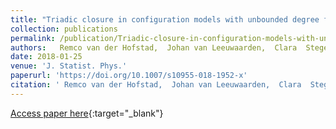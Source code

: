 ```yaml
---
title: "Triadic closure in configuration models with unbounded degree fluctuations"
collection: publications
permalink: /publication/Triadic-closure-in-configuration-models-with-unbounded-degree-fluctuations 
authors:   Remco van der Hofstad,  Johan van Leeuwaarden,  Clara  Stegehuis
date: 2018-01-25
venue: 'J. Statist. Phys.'
paperurl: 'https://doi.org/10.1007/s10955-018-1952-x'
citation: ' Remco van der Hofstad,  Johan van Leeuwaarden,  Clara  Stegehuis,  J. Statist. Phys., 2018.'
---
```

[Access paper here](https://doi.org/10.1007/s10955-018-1952-x){:target="_blank"}
